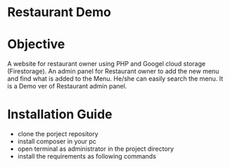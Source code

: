 # Restaurant Demo
# Objective
A website for restaurant owner using PHP and Googel cloud storage (Firestorage). An admin panel for Restaurant owner to add the new menu and find what is added to the Menu. He/she can easily search the menu. It is a Demo ver of Restaurant admin panel.
# Installation Guide
  - clone the porject repository
  - install composer in your pc
  - open terminal as administrator in the project directory
  - install the requirements as following commands
  

